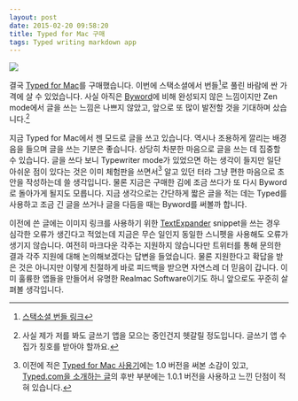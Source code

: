 ```yaml
---
layout: post
date: 2015-02-20 09:58:20
title: Typed for Mac 구매
tags: Typed writing markdown app
---
```

![](https://farm8.staticflickr.com/7378/16405471919_3de8a48272.jpg)

결국 [Typed for Mac](http://realmacsoftware.com/typed)를 구매했습니다. 이번에 스택소셜에서 번들[^1]로 풀린 바람에 싼 가격에 살 수 있었습니다. 사실 아직은 [Byword](http://bywordapp.com/)에 비해 완성되지 않은 느낌이지만 Zen mode에서 글을 쓰는 느낌은 나쁘지 않았고, 앞으로 또 많이 발전할 것을 기대하며 샀습니다.[^2]

지금 Typed for Mac에서 젠 모드로 글을 쓰고 있습니다. 역시나 조용하게 깔리는 배경음을 들으며 글을 쓰는 기분은 좋습니다. 상당히 차분한 마음으로 글을 쓰는 데 집중할 수 있습니다. 글을 쓰다 보니 Typewriter mode가 있었으면 하는 생각이 들지만 일단 아쉬운 점이 있다는 것은 이미 체험판을 쓰면서[^3] 알고 있던 터라 그냥 편한 마음으로 초안을 작성하는데 쓸 생각입니다. 물론 지금은 구매한 김에 조금 쓰다가 또 다시 Byword로 돌아가게 될지도 모릅니다. 지금 생각으로는 간단하게 짧은 글을 적는 데는 Typed를 사용하고 조금 긴 글을 쓰거나 글을 다듬을 때는 Byword를 써볼까 합니다.

 이전에 쓴 글에는 이미지 링크를 사용하기 위한 [TextExpander][3937-0001] snippet을 쓰는 경우 심각한 오류가 생긴다고 적었는데 지금은 무슨 일인지 동일한 스니펫을 사용해도 오류가 생기지 않습니다. 여전히 마크다운 각주는 지원하지 않습니다만 트위터를 통해 문의한 결과 각주 지원에 대해 논의해보겠다는 답변을 들었습니다. 물론 지원한다고 확답을 받은 것은 아니지만 이렇게 친절하게 바로 피드백을 받으면 자연스레 더 믿음이 갑니다. 이미 훌륭한 앱들을 만들어서 유명한 Realmac Software이기도 하니 앞으로도 꾸준히 살펴볼 생각입니다.

[^1]: [스택소셜 번들 링크](https://stacksocial.com/sales/ultra-premium-mac-bundle)

[^2]: 사실 제가 저를 봐도 글쓰기 앱을 모으는 중인건지 헷갈릴 정도입니다. 글쓰기 앱 수집가 칭호를 받아야 할까요.

[^3]: 이전에 적은 [Typed for Mac 사용기](http://halryang.net/Typed-review/)에는 1.0 버전을 써본 소감이 있고, [Typed.com을 소개하는 글](http://halryang.net/Typed-com-by-Realmac-Software/)의 후반 부분에는 1.0.1 버전을 사용하고 느낀 단점이 적혀 있습니다.

[3937-0001]: http://smilesoftware.com/TextExpander/